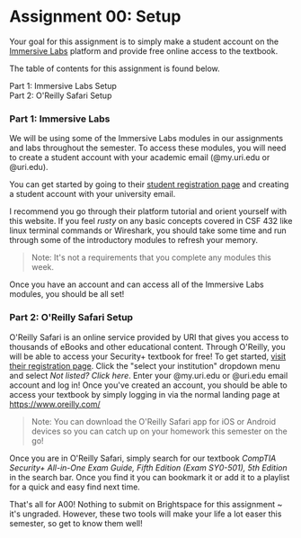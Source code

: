 # Assignment 00: Setup

Your goal for this assignment is to simply make a student account on the [Immersive Labs](https://immersivelabs.com/) platform and provide free online access to the textbook.

The table of contents for this assignment is found below.

Part 1: Immersive Labs Setup<br>
Part 2: O'Reilly Safari Setup<br>



### Part 1: Immersive Labs


We will be using some of the Immersive Labs modules in our assignments and labs throughout the semester. To access these modules, you will need to create a student account with your academic email (@my.uri.edu or @uri.edu).

You can get started by going to their [student registration page](https://dca.immersivelabs.online/register?utm_campaign=Lite&utm_source=hs_automation&utm_medium=email&utm_content=77205243&_hsenc=p2ANqtz-_6P5BipCQQB1wVs0DQXh3Nuc2sKRaNXqR-l4VQxSZHvTUkAwtEZRrTSh_qmbOqIdp7UbUaUBgDRc1vWYVnb0bLTCN55A&_hsmi=77205243) and creating a student account with your university email.

I recommend you go through their platform tutorial and orient yourself with this website. If you feel *rusty* on any basic concepts covered in CSF 432 like linux terminal commands or Wireshark, you should take some time and run through some of the introductory modules to refresh your memory. 

>Note: It's not a requirements that you complete any modules this week.

Once you have an account and can access all of the Immersive Labs modules, you should be all set!

### Part 2: O'Reilly Safari Setup


O'Reilly Safari is an online service provided by URI that gives you access to thousands of eBooks and other educational content. Through O'Reilly, you will be able to access your Security+ textbook for free! To get started, [visit their registration page](https://www.oreilly.com/library/view/temporary-access/). Click the "select your institution" dropdown menu and select *Not listed? Click here*. Enter your @my.uri.edu or @uri.edu email account and log in! Once you've created an account, you should be able to access your textbook by simply logging in via the normal landing page at https://www.oreilly.com/

> Note: You can download the O'Reilly Safari app for iOS or Android devices so you can catch up on your homework this semester on the go!

Once you are in O'Reilly Safari, simply search for our textbook *CompTIA Security+ All-in-One Exam Guide, Fifth Edition (Exam SY0-501), 5th Edition* in the search bar. Once you find it you can bookmark it or add it to a playlist for a quick and easy find next time.

That's all for A00! Nothing to submit on Brightspace for this assignment ~ it's ungraded. However, these two tools will make your life a lot easer this semester, so get to know them well!
